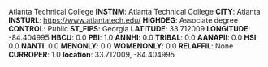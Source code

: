 
Atlanta Technical College
**INSTNM**: Atlanta Technical College 
**CITY**: Atlanta 
**INSTURL**: https://www.atlantatech.edu/ 
**HIGHDEG**: Associate degree 
**CONTROL**: Public 
**ST_FIPS**: Georgia 
**LATITUDE**: 33.712009 
**LONGITUDE**: -84.404995 
**HBCU**: 0.0 
**PBI**: 1.0 
**ANNHI**: 0.0 
**TRIBAL**: 0.0 
**AANAPII**: 0.0 
**HSI**: 0.0 
**NANTI**: 0.0 
**MENONLY**: 0.0 
**WOMENONLY**: 0.0 
**RELAFFIL**: None 
**CURROPER**: 1.0 
**location**: 33.712009, -84.404995 